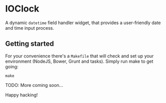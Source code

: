 IOClock
=======

A dynamic ``datetime`` field handler widget, that provides a user-friendly
date and time input process.

## Getting started

For your convenience there's a ``Makefile`` that will check and set up your
environment (NodeJS, Bower, Grunt and tasks). Simply run make to get going:

    make
    
TODO: More coming soon...

Happy hacking!




